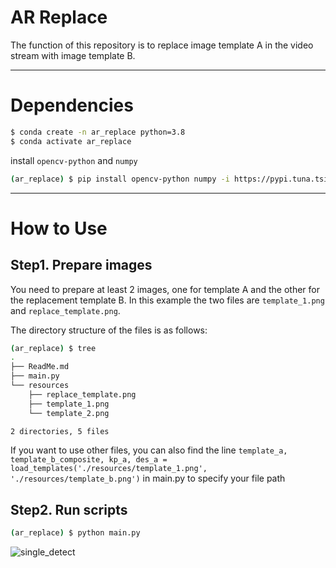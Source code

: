 # AR Replace

The function of this repository is to replace image template A in the video stream with image template B.

---
# Dependencies

```bash
$ conda create -n ar_replace python=3.8
$ conda activate ar_replace
```

install `opencv-python` and `numpy`

```bash
(ar_replace) $ pip install opencv-python numpy -i https://pypi.tuna.tsinghua.edu.cn/simple
```

---
# How to Use

## Step1. Prepare images
You need to prepare at least 2 images, one for template A and the other for the replacement template B. In this example the two files are `template_1.png` and `replace_template.png`.

The directory structure of the files is as follows:
```bash
(ar_replace) $ tree
.
├── ReadMe.md
├── main.py
└── resources
    ├── replace_template.png
    ├── template_1.png
    └── template_2.png

2 directories, 5 files
```

If you want to use other files, you can also find the line `template_a, template_b_composite, kp_a, des_a = load_templates('./resources/template_1.png', './resources/template_b.png')` in main.py to specify your file path

## Step2. Run scripts
```bash
(ar_replace) $ python main.py
```

![single_detect](./resources/single_detect.gif)

